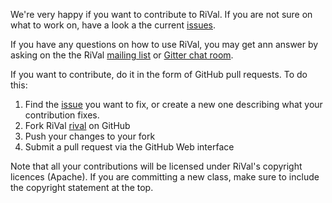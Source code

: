 We're very happy if you want to contribute to RiVal. If you are not sure on what to work on, have a look a the current [issues](/../../issues/).

If you have any questions on how to use RiVal, you may get ann answer by asking on the
the RiVal [mailing list](https://groups.google.com/forum/#!forum/rival-user) or [Gitter chat room](https://gitter.im/recommenders/rival
).


If you want to contribute, do it in the form of GitHub pull requests. To do this:

1. Find the [issue](/../../issues/) you want to fix, or create a new one describing what your contribution fixes.
1. Fork RiVal [rival](/../../) on GitHub
2. Push your changes to your fork
3. Submit a pull request via the GitHub Web interface

Note that all your contributions will be licensed under RiVal's copyright licences (Apache). If you are committing a new class, make sure to include the copyright statement at the top.
